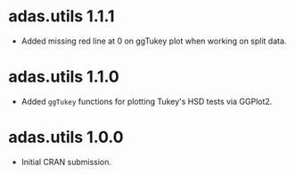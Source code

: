 # adas.utils 1.1.1

* Added missing red line at 0 on ggTukey plot when working on split data.

# adas.utils 1.1.0

* Added `ggTukey` functions for plotting Tukey's HSD tests via GGPlot2.

# adas.utils 1.0.0

* Initial CRAN submission.
